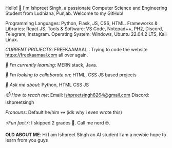 Hello! 👋 I'm Ishpreet Singh, a passionate Computer Science and Engineering Student from Ludhiana, Punjab.  Welcome to my GitHub!

Programming Languages: Python, Flask, JS, CSS, HTML.
Frameworks & Libraries: React JS.
Tools & Software: VS Code, Notepad++, PH2, Discord, Telegram, Instagram.
Operating System: Windows, Ubuntu 22.04.2 LTS, Kali Linux.

*CURRENT PROJECTS*: 
FREEKAAMAAL : Trying to code the website https://freekaamaal.com all over again.

*🌱 I’m currently learning*: 
MERN stack, Java.

*🤝 I’m looking to collaborate on*: 
HTML, CSS JS based projects

*💬 Ask me about*: 
Python, HTML CSS JS

*📫 How to reach me*: 
Email: ishpreetsingh8264@gmail.com
Discord: ishpreetsingh

*Pronouns*: 
Default he/him 💀💀 (idk why i even wrote this)

*⚡Fun fact⚡*: 
I skipped 2 grades 🤡.
Call me nerd 🤓.

**OLD ABOUT ME**: 
Hi I am Ishpreet SIngh an AI student
I am a newbie hope to learn from you guys
